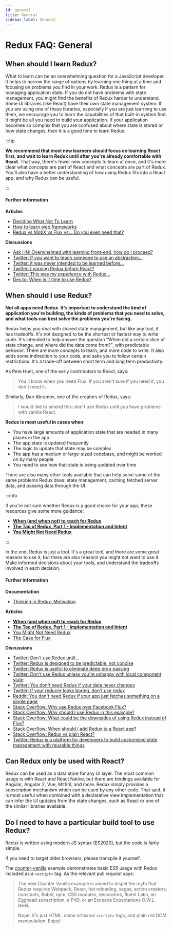 ```yaml
---
id: general
title: General
sidebar_label: General
---
```


# Redux FAQ: General

## When should I learn Redux?

What to learn can be an overwhelming question for a JavaScript developer. It helps to narrow the range of options by learning one thing at a time and focusing on problems you find in your work. Redux is a pattern for managing application state. If you do not have problems with state management, you might find the benefits of Redux harder to understand. Some UI libraries (like React) have their own state management system. If you are using one of these libraries, especially if you are just learning to use them, we encourage you to learn the capabilities of that built-in system first. It might be all you need to build your application. If your application becomes so complex that you are confused about where state is stored or how state changes, then it is a good time to learn Redux.

:::tip

**We recommend that most new learners should focus on learning React first, and wait to learn Redux until after you're already comfortable with React**. That way, there's fewer new concepts to learn at once, and it's more clear what concepts are part of React and what concepts are part of Redux. You'll also have a better understanding of how using Redux fits into a React app, and why Redux can be useful.

:::

#### Further information

**Articles**

- [Deciding What Not To Learn](https://gedd.ski/post/what-not-to-learn/)
- [How to learn web frameworks](https://ux.shopify.com/how-to-learn-web-frameworks-9d447cb71e68)
- [Redux vs MobX vs Flux vs... Do you even need that?](https://goshakkk.name/redux-vs-mobx-vs-flux-etoomanychoices/)

**Discussions**

- [Ask HN: Overwhelmed with learning front-end, how do I proceed?](https://news.ycombinator.com/item?id=12882816)
- [Twitter: If you want to teach someone to use an abstraction...](https://twitter.com/acemarke/status/901329101088215044)
- [Twitter: it was never intended to be learned before...](https://twitter.com/dan_abramov/status/739961787295117312)
- [Twitter: Learning Redux before React?](https://twitter.com/dan_abramov/status/739962098030137344)
- [Twitter: This was my experience with Redux...](https://twitter.com/garetmckinley/status/901500556568645634)
- [Dev.to: When is it time to use Redux?](https://dev.to/dan_abramov/comment/1n2k)

## When should I use Redux?

**Not all apps need Redux. It's important to understand the kind of application you're building, the kinds of problems that you need to solve, and what tools can best solve the problems you're facing.**

Redux helps you deal with shared state management, but like any tool, it has tradeoffs. It's not designed to be the shortest or fastest way to write code. It's intended to help answer the question "When did a certain slice of state change, and where did the data come from?", with predictable behavior. There are more concepts to learn, and more code to write. It also adds some indirection to your code, and asks you to follow certain restrictions. It's a trade-off between short term and long term productivity.

As Pete Hunt, one of the early contributors to React, says:

> You'll know when you need Flux. If you aren't sure if you need it, you don't need it.

Similarly, Dan Abramov, one of the creators of Redux, says:

> I would like to amend this: don't use Redux until you have problems with vanilla React.

**Redux is most useful in cases when**:

- You have large amounts of application state that are needed in many places in the app
- The app state is updated frequently
- The logic to update that state may be complex
- The app has a medium or large-sized codebase, and might be worked on by many people
- You need to see how that state is being updated over time

There are also many other tools available that can help solve some of the same problems Redux does: state management, caching fetched server data, and passing data through the UI.

:::info

If you're not sure whether Redux is a good choice for your app, these resources give some more guidance:

- **[When (and when not) to reach for Redux](https://changelog.com/posts/when-and-when-not-to-reach-for-redux)**
- **[The Tao of Redux, Part 1 - Implementation and Intent](https://blog.isquaredsoftware.com/2017/05/idiomatic-redux-tao-of-redux-part-1/)**
- **[You Might Not Need Redux](https://medium.com/@dan_abramov/you-might-not-need-redux-be46360cf367)**

:::

In the end, Redux is just a tool. It's a great tool, and there are some great reasons to use it, but there are also reasons you might not want to use it. Make informed decisions about your tools, and understand the tradeoffs involved in each decision.

#### Further information

**Documentation**

- [Thinking in Redux: Motivation](../understanding/thinking-in-redux/Motivation.md)

**Articles**

- **[When (and when not) to reach for Redux](https://changelog.com/posts/when-and-when-not-to-reach-for-redux)**
- **[The Tao of Redux, Part 1 - Implementation and Intent](https://blog.isquaredsoftware.com/2017/05/idiomatic-redux-tao-of-redux-part-1/)**
- [You Might Not Need Redux](https://medium.com/@dan_abramov/you-might-not-need-redux-be46360cf367)
- [The Case for Flux](https://medium.com/swlh/the-case-for-flux-379b7d1982c6)

**Discussions**

- [Twitter: Don't use Redux until...](https://twitter.com/dan_abramov/status/699241546248536064)
- [Twitter: Redux is designed to be predictable, not concise](https://twitter.com/dan_abramov/status/733742952657342464)
- [Twitter: Redux is useful to eliminate deep prop passing](https://twitter.com/dan_abramov/status/732912085840089088)
- [Twitter: Don't use Redux unless you're unhappy with local component state](https://twitter.com/dan_abramov/status/725089243836588032)
- [Twitter: You don't need Redux if your data never changes](https://twitter.com/dan_abramov/status/737036433215610880)
- [Twitter: If your reducer looks boring, don't use redux](https://twitter.com/dan_abramov/status/802564042648944642)
- [Reddit: You don't need Redux if your app just fetches something on a single page](https://www.reddit.com/r/reactjs/comments/5exfea/feedback_on_my_first_redux_app/dagglqp/)
- [Stack Overflow: Why use Redux over Facebook Flux?](https://stackoverflow.com/questions/32461229/why-use-redux-over-facebook-flux)
- [Stack Overflow: Why should I use Redux in this example?](https://stackoverflow.com/questions/35675339/why-should-i-use-redux-in-this-example)
- [Stack Overflow: What could be the downsides of using Redux instead of Flux?](https://stackoverflow.com/questions/32021763/what-could-be-the-downsides-of-using-redux-instead-of-flux)
- [Stack Overflow: When should I add Redux to a React app?](https://stackoverflow.com/questions/36631761/when-should-i-add-redux-to-a-react-app)
- [Stack Overflow: Redux vs plain React?](https://stackoverflow.com/questions/39260769/redux-vs-plain-react/39261546#39261546)
- [Twitter: Redux is a platform for developers to build customized state management with reusable things](https://twitter.com/acemarke/status/793862722253447168)

## Can Redux only be used with React?

Redux can be used as a data store for any UI layer. The most common usage is with React and React Native, but there are bindings available for Angular, Angular 2, Vue, Mithril, and more. Redux simply provides a subscription mechanism which can be used by any other code. That said, it is most useful when combined with a declarative view implementation that can infer the UI updates from the state changes, such as React or one of the similar libraries available.

## Do I need to have a particular build tool to use Redux?

Redux is written using modern JS syntax (ES2020), but the code is fairly simple.

If you need to target older browsers, please transpile it yourself.

The [counter-vanilla](https://github.com/reduxjs/redux/tree/master/examples/counter-vanilla) example demonstrates basic ES5 usage with Redux included as a `<script>` tag. As the relevant pull request says:

> The new Counter Vanilla example is aimed to dispel the myth that Redux requires Webpack, React, hot reloading, sagas, action creators, constants, Babel, npm, CSS modules, decorators, fluent Latin, an Egghead subscription, a PhD, or an Exceeds Expectations O.W.L. level.
>
> Nope, it's just HTML, some artisanal `<script>` tags, and plain old DOM manipulation. Enjoy!
